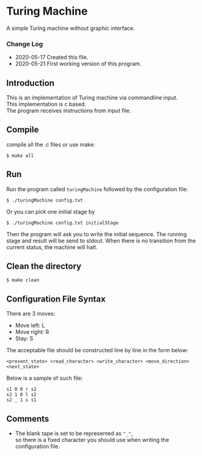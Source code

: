 # Turing Machine
 A simple Turing machine without graphic interface.
 ### Change Log
 * 2020-05-17 Created this file.
 * 2020-05-21 First working version of this program.
## Introduction
This is an implementation of Turing machine via commandline input.\
This implementation is c based.\
The program receives instructions from input file.
## Compile
compile all the .c files or use make:
~~~
$ make all
~~~
## Run
Run the program called `turingMachine` followed by the configuration file:
~~~
$ ./turingMachine config.txt
~~~
Or you can pick one initial stage by
~~~
$ ./turingMachine config.txt initialStage
~~~
Then the program will ask you to write the initial sequence.
The running stage and result will be send to stdout.
When there is no transition from the current status, the machine will halt.
## Clean the directory
~~~
$ make clean
~~~
## Configuration File Syntax
There are 3 moves:
* Move left: L
* Move right: R
* Stay: S

The acceptable file should be constructed line by line in the form below:
~~~
<present_state> <read_character> <write_character> <move_direction> <next_state>
~~~
Below is a sample of such file:
~~~
s1 0 0 r s2
s2 1 0 l s2
s2 _ 1 s s1
~~~
## Comments
* The blank tape is set to be represented as `"_"`,\
so there is a fixed character you should use when writing the configuration file.
